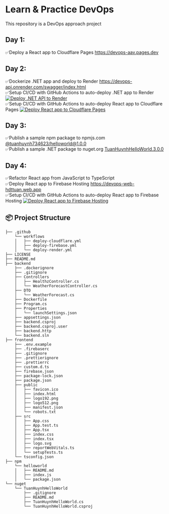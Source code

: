 # Learn & Practice DevOps

This repository is a DevOps approach project

## Day 1:

✅Deploy a React app to Cloudflare Pages https://devops-aav.pages.dev

## Day 2:

✅Dockerize .NET app and deploy to Render https://devops-api.onrender.com/swagger/index.html</br>
✅Setup CI/CD with GitHub Actions to auto-deploy .NET app to Render [![Deploy .NET API to Render](https://github.com/huynhducthanhtuan/devops/actions/workflows/deploy-render.yml/badge.svg)](https://github.com/huynhducthanhtuan/devops/actions/workflows/deploy-render.yml)</br>
✅Setup CI/CD with GitHub Actions to auto-deploy React app to Cloudflare Pages [![Deploy React app to Cloudflare Pages](https://github.com/huynhducthanhtuan/devops/actions/workflows/deploy-cloudflare.yml/badge.svg)](https://github.com/huynhducthanhtuan/devops/actions/workflows/deploy-cloudflare.yml)

## Day 3:

✅Publish a sample npm package to npmjs.com [@tuanhuynh734623/helloworld@1.0.0](https://www.npmjs.com/package/@tuanhuynh734623/helloworld)</br>
✅Publish a sample .NET package to nuget.org [TuanHuynhHelloWorld.3.0.0](https://www.nuget.org/packages/TuanHuynhHelloWorld/)

## Day 4:

✅Refactor React app from JavaScript to TypeScript</br>
✅Deploy React app to Firebase Hosting https://devops-web-hdttuan.web.app</br>
✅Setup CI/CD with GitHub Actions to auto-deploy React app to Firebase Hosting [![Deploy React app to Firebase Hosting](https://github.com/huynhducthanhtuan/devops/actions/workflows/deploy-firebase.yml/badge.svg)](https://github.com/huynhducthanhtuan/devops/actions/workflows/deploy-firebase.yml)

## 📦 Project Structure

```text
├── .github
    └── workflows
    │   ├── deploy-cloudflare.yml
    │   ├── deploy-firebase.yml
    │   └── deploy-render.yml
├── LICENSE
├── README.md
├── backend
    ├── .dockerignore
    ├── .gitignore
    ├── Controllers
    │   ├── HealthzController.cs
    │   └── WeatherForecastController.cs
    ├── DTO
    │   └── WeatherForecast.cs
    ├── Dockerfile
    ├── Program.cs
    ├── Properties
    │   └── launchSettings.json
    ├── appsettings.json
    ├── backend.csproj
    ├── backend.csproj.user
    ├── backend.http
    └── backend.sln
├── frontend
    ├── .env.example
    ├── .firebaserc
    ├── .gitignore
    ├── .prettierignore
    ├── .prettierrc
    ├── custom.d.ts
    ├── firebase.json
    ├── package-lock.json
    ├── package.json
    ├── public
    │   ├── favicon.ico
    │   ├── index.html
    │   ├── logo192.png
    │   ├── logo512.png
    │   ├── manifest.json
    │   └── robots.txt
    ├── src
    │   ├── App.css
    │   ├── App.test.ts
    │   ├── App.tsx
    │   ├── index.css
    │   ├── index.tsx
    │   ├── logo.svg
    │   ├── reportWebVitals.ts
    │   └── setupTests.ts
    └── tsconfig.json
├── npm
    └── helloworld
    │   ├── README.md
    │   ├── index.js
    │   └── package.json
└── nuget
    └── TuanHuynhHelloWorld
        ├── .gitignore
        ├── README.md
        ├── TuanHuynhHelloWorld.cs
        └── TuanHuynhHelloWorld.csproj
```
